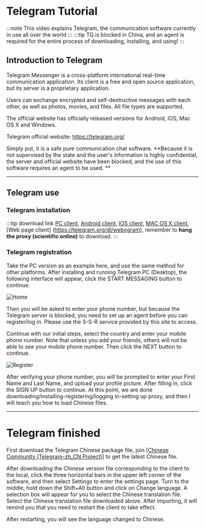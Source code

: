 # Telegram Tutorial



:::note
This video explains Telegram, the communication software currently in use all over the world
:::
:::tip
TG is blocked in China, and an agent is required for the entire process of downloading, installing, and using!
:::

## Introduction to Telegram

Telegram Messenger is a cross-platform international real-time communication application. Its client is a free and open source application, but its server is a proprietary application.

Users can exchange encrypted and self-destructive messages with each other, as well as photos, movies, and files. All file types are supported.

The official website has officially released versions for Android, iOS, Mac OS X and Windows.

Telegram official website: https://telegram.org/

Simply put, it is a safe pure communication chat software. **Because it is not supervised by the state and the user's information is highly confidential, the server and official website have been blocked, and the use of this software requires an agent to be used. **

---

## Telegram use

### Telegram installation

:::tip download link
[PC client](https://desktop.telegram.org/), [Android client](https://play.google.com/store/apps/details?id=org.telegram.messenger), [ IOS client](https://itunes.apple.com/app/telegram-messenger/id686449807), [MAC OS X client](https://macos.telegram.org/), [Web page client] (https://telegram.org/dl/webogram), remember to **hang the proxy (scientific online)** to download.
:::

### Telegram registration

Take the PC version as an example here, and use the same method for other platforms. After installing and running Telegram PC (Desktop), the following interface will appear, click the START MESSAGING button to continue.


![Home][tg-desk]


Then you will be asked to enter your phone number, but because the Telegram server is blocked, you need to set up an agent before you can register/log in. Please use the S-S-R service provided by this site to access.

Continue with our initial steps, select the country and enter your mobile phone number. Note that unless you add your friends, others will not be able to see your mobile phone number. Then click the NEXT button to continue.

![Register][sign-up]

After verifying your phone number, you will be prompted to enter your First Name and Last Name, and upload your profile picture. After filling in, click the SIGN UP button to continue. At this point, we are done downloading/installing-registering/logging in-setting up proxy, and then I will teach you how to load Chinese files.



---

# Telegram finished

First download the Telegram Chinese package file, join [[Chinese Community (Telegram-zh_CN Project)]](https://t.me/zh_CN) to get the latest Chinese file.

After downloading the Chinese version file corresponding to the client to the local, click the three horizontal bars in the upper left corner of the software, and then select Settings to enter the settings page. Turn to the middle, hold down the Shift+Alt button and click on Change language. A selection box will appear for you to select the Chinese translation file. Select the Chinese translation file downloaded above. After importing, it will remind you that you need to restart the client to take effect.

After restarting, you will see the language changed to Chinese.



[tg-desk]: /img/tg/tg-desk.jpg "Homepage"
[sign-up]:/img/tg/sign-up.jpg "Sign up account"
